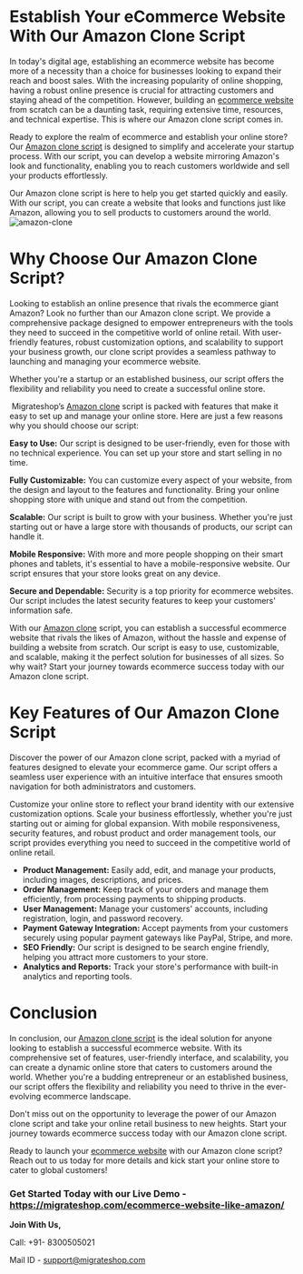 # Establish Your eCommerce Website With Our Amazon Clone Script

In today's digital age, establishing an ecommerce website has become more of a necessity than a choice for businesses looking to expand their reach and boost sales. With the increasing popularity of online shopping, having a robust online presence is crucial for attracting customers and staying ahead of the competition. However, building an [ecommerce website](https://migrateshop.com/online-shopping-website/) from scratch can be a daunting task, requiring extensive time, resources, and technical expertise. This is where our Amazon clone script comes in.

Ready to explore the realm of ecommerce and establish your online store? Our [Amazon clone script](https://migrateshop.com/amazon-clone/) is designed to simplify and accelerate your startup process. With our script, you can develop a website mirroring Amazon's look and functionality, enabling you to reach customers worldwide and sell your products effortlessly.

Our Amazon clone script is here to help you get started quickly and easily. With our script, you can create a website that looks and functions just like Amazon, allowing you to sell products to customers around the world.  
 
![amazon-clone](https://github.com/migrateshop/amazon-clone/assets/77200601/9d0267f1-8cec-42b0-81ad-603e8cd5282d)

# Why Choose Our Amazon Clone Script?
Looking to establish an online presence that rivals the ecommerce giant Amazon? Look no further than our Amazon clone script. We provide a comprehensive package designed to empower entrepreneurs with the tools they need to succeed in the competitive world of online retail. With user-friendly features, robust customization options, and scalability to support your business growth, our clone script provides a seamless pathway to launching and managing your ecommerce website.
 
Whether you're a startup or an established business, our script offers the flexibility and reliability you need to create a successful online store.

 Migrateshop’s [Amazon clone](https://migrateshop.com/amazon-clone/) script is packed with features that make it easy to set up and manage your online store. Here are just a few reasons why you should choose our script:  

**Easy to Use:** Our script is designed to be user-friendly, even for those with no technical experience. You can set up your store and start selling in no time.  

**Fully Customizable:** You can customize every aspect of your website, from the design and layout to the features and functionality. 
Bring your online shopping store with unique and stand out from the competition.

**Scalable:** Our script is built to grow with your business. Whether you're just starting out or have a large store with thousands of products, our script can handle it.  

**Mobile Responsive:** With more and more people shopping on their smart phones and tablets, it's essential to have a mobile-responsive website. Our script ensures that your store looks great on any device.

**Secure and Dependable:** Security is a top priority for ecommerce websites. Our script includes the latest security features to keep your customers' information safe. 

With our [Amazon clone](https://migrateshop.com/amazon-clone/) script, you can establish a successful ecommerce website that rivals the likes of Amazon, without the hassle and expense of building a website from scratch. Our script is easy to use, customizable, and scalable, making it the perfect solution for businesses of all sizes. So why wait? Start your journey towards ecommerce success today with our Amazon clone script.

# Key Features of Our Amazon Clone Script
Discover the power of our Amazon clone script, packed with a myriad of features designed to elevate your ecommerce game. Our script offers a seamless user experience with an intuitive interface that ensures smooth navigation for both administrators and customers. 

Customize your online store to reflect your brand identity with our extensive customization options. Scale your business effortlessly, whether you're just starting out or aiming for global expansion. With mobile responsiveness, security features, and robust product and order management tools, our script provides everything you need to succeed in the competitive world of online retail.

* **Product Management:** Easily add, edit, and manage your products, including images, descriptions, and prices.
* **Order Management:** Keep track of your orders and manage them efficiently, from processing payments to shipping products.
* **User Management:** Manage your customers' accounts, including registration, login, and password recovery.
* **Payment Gateway Integration:** Accept payments from your customers securely using popular payment gateways like PayPal, Stripe, and more.
* **SEO Friendly:** Our script is designed to be search engine friendly, helping you attract more customers to your store.
* **Analytics and Reports:** Track your store's performance with built-in analytics and reporting tools. 

# Conclusion
In conclusion, our [Amazon clone script](https://migrateshop.com/amazon-clone/) is the ideal solution for anyone looking to establish a successful ecommerce website. With its comprehensive set of features, user-friendly interface, and scalability, you can create a dynamic online store that caters to customers around the world. Whether you're a budding entrepreneur or an established business, our script offers the flexibility and reliability you need to thrive in the ever-evolving ecommerce landscape.

Don't miss out on the opportunity to leverage the power of our Amazon clone script and take your online retail business to new heights. Start your journey towards ecommerce success today with our Amazon clone script.

Ready to launch your [ecommerce website](https://migrateshop.com/ecommerce-website-like-amazon/) with our Amazon clone script? Reach out to us today for more details and kick start your online store to cater to global customers!

### Get Started Today with our Live Demo - https://migrateshop.com/ecommerce-website-like-amazon/



**Join With Us,**

Call: +91- 8300505021

Mail ID - support@migrateshop.com 
